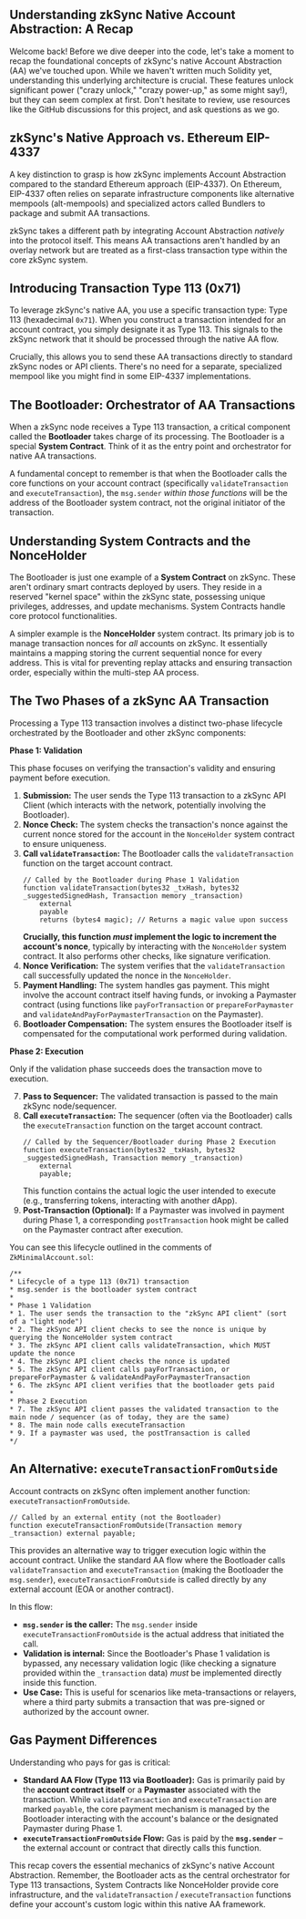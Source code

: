 ## Understanding zkSync Native Account Abstraction: A Recap

Welcome back! Before we dive deeper into the code, let's take a moment to recap the foundational concepts of zkSync's native Account Abstraction (AA) we've touched upon. While we haven't written much Solidity yet, understanding this underlying architecture is crucial. These features unlock significant power ("crazy unlock," "crazy power-up," as some might say!), but they can seem complex at first. Don't hesitate to review, use resources like the GitHub discussions for this project, and ask questions as we go.

## zkSync's Native Approach vs. Ethereum EIP-4337

A key distinction to grasp is how zkSync implements Account Abstraction compared to the standard Ethereum approach (EIP-4337). On Ethereum, EIP-4337 often relies on separate infrastructure components like alternative mempools (alt-mempools) and specialized actors called Bundlers to package and submit AA transactions.

zkSync takes a different path by integrating Account Abstraction *natively* into the protocol itself. This means AA transactions aren't handled by an overlay network but are treated as a first-class transaction type within the core zkSync system.

## Introducing Transaction Type 113 (0x71)

To leverage zkSync's native AA, you use a specific transaction type: Type 113 (hexadecimal `0x71`). When you construct a transaction intended for an account contract, you simply designate it as Type 113. This signals to the zkSync network that it should be processed through the native AA flow.

Crucially, this allows you to send these AA transactions directly to standard zkSync nodes or API clients. There's no need for a separate, specialized mempool like you might find in some EIP-4337 implementations.

## The Bootloader: Orchestrator of AA Transactions

When a zkSync node receives a Type 113 transaction, a critical component called the **Bootloader** takes charge of its processing. The Bootloader is a special **System Contract**. Think of it as the entry point and orchestrator for native AA transactions.

A fundamental concept to remember is that when the Bootloader calls the core functions on your account contract (specifically `validateTransaction` and `executeTransaction`), the `msg.sender` *within those functions* will be the address of the Bootloader system contract, not the original initiator of the transaction.

## Understanding System Contracts and the NonceHolder

The Bootloader is just one example of a **System Contract** on zkSync. These aren't ordinary smart contracts deployed by users. They reside in a reserved "kernel space" within the zkSync state, possessing unique privileges, addresses, and update mechanisms. System Contracts handle core protocol functionalities.

A simpler example is the **NonceHolder** system contract. Its primary job is to manage transaction nonces for *all* accounts on zkSync. It essentially maintains a mapping storing the current sequential nonce for every address. This is vital for preventing replay attacks and ensuring transaction order, especially within the multi-step AA process.

## The Two Phases of a zkSync AA Transaction

Processing a Type 113 transaction involves a distinct two-phase lifecycle orchestrated by the Bootloader and other zkSync components:

**Phase 1: Validation**

This phase focuses on verifying the transaction's validity and ensuring payment before execution.

1.  **Submission:** The user sends the Type 113 transaction to a zkSync API Client (which interacts with the network, potentially involving the Bootloader).
2.  **Nonce Check:** The system checks the transaction's nonce against the current nonce stored for the account in the `NonceHolder` system contract to ensure uniqueness.
3.  **Call `validateTransaction`:** The Bootloader calls the `validateTransaction` function on the target account contract.
    ```solidity
    // Called by the Bootloader during Phase 1 Validation
    function validateTransaction(bytes32 _txHash, bytes32 _suggestedSignedHash, Transaction memory _transaction)
        external
        payable
        returns (bytes4 magic); // Returns a magic value upon success
    ```
    **Crucially, this function *must* implement the logic to increment the account's nonce**, typically by interacting with the `NonceHolder` system contract. It also performs other checks, like signature verification.
4.  **Nonce Verification:** The system verifies that the `validateTransaction` call successfully updated the nonce in the `NonceHolder`.
5.  **Payment Handling:** The system handles gas payment. This might involve the account contract itself having funds, or invoking a Paymaster contract (using functions like `payForTransaction` or `prepareForPaymaster` and `validateAndPayForPaymasterTransaction` on the Paymaster).
6.  **Bootloader Compensation:** The system ensures the Bootloader itself is compensated for the computational work performed during validation.

**Phase 2: Execution**

Only if the validation phase succeeds does the transaction move to execution.

7.  **Pass to Sequencer:** The validated transaction is passed to the main zkSync node/sequencer.
8.  **Call `executeTransaction`:** The sequencer (often via the Bootloader) calls the `executeTransaction` function on the target account contract.
    ```solidity
    // Called by the Sequencer/Bootloader during Phase 2 Execution
    function executeTransaction(bytes32 _txHash, bytes32 _suggestedSignedHash, Transaction memory _transaction)
        external
        payable;
    ```
    This function contains the actual logic the user intended to execute (e.g., transferring tokens, interacting with another dApp).
9.  **Post-Transaction (Optional):** If a Paymaster was involved in payment during Phase 1, a corresponding `postTransaction` hook might be called on the Paymaster contract after execution.

You can see this lifecycle outlined in the comments of `ZkMinimalAccount.sol`:
```solidity
/**
* Lifecycle of a type 113 (0x71) transaction
* msg.sender is the bootloader system contract
*
* Phase 1 Validation
* 1. The user sends the transaction to the "zkSync API client" (sort of a "light node")
* 2. The zkSync API client checks to see the nonce is unique by querying the NonceHolder system contract
* 3. The zkSync API client calls validateTransaction, which MUST update the nonce
* 4. The zkSync API client checks the nonce is updated
* 5. The zkSync API client calls payForTransaction, or prepareForPaymaster & validateAndPayForPaymasterTransaction
* 6. The zkSync API client verifies that the bootloader gets paid
*
* Phase 2 Execution
* 7. The zkSync API client passes the validated transaction to the main node / sequencer (as of today, they are the same)
* 8. The main node calls executeTransaction
* 9. If a paymaster was used, the postTransaction is called
*/
```

## An Alternative: `executeTransactionFromOutside`

Account contracts on zkSync often implement another function: `executeTransactionFromOutside`.

```solidity
// Called by an external entity (not the Bootloader)
function executeTransactionFromOutside(Transaction memory _transaction) external payable;
```

This provides an alternative way to trigger execution logic within the account contract. Unlike the standard AA flow where the Bootloader calls `validateTransaction` and `executeTransaction` (making the Bootloader the `msg.sender`), `executeTransactionFromOutside` is called directly by any external account (EOA or another contract).

In this flow:

*   **`msg.sender` is the caller:** The `msg.sender` inside `executeTransactionFromOutside` is the actual address that initiated the call.
*   **Validation is internal:** Since the Bootloader's Phase 1 validation is bypassed, any necessary validation logic (like checking a signature provided within the `_transaction` data) *must* be implemented directly inside this function.
*   **Use Case:** This is useful for scenarios like meta-transactions or relayers, where a third party submits a transaction that was pre-signed or authorized by the account owner.

## Gas Payment Differences

Understanding who pays for gas is critical:

*   **Standard AA Flow (Type 113 via Bootloader):** Gas is primarily paid by the **account contract itself** or a **Paymaster** associated with the transaction. While `validateTransaction` and `executeTransaction` are marked `payable`, the core payment mechanism is managed by the Bootloader interacting with the account's balance or the designated Paymaster during Phase 1.
*   **`executeTransactionFromOutside` Flow:** Gas is paid by the **`msg.sender`** – the external account or contract that directly calls this function.

This recap covers the essential mechanics of zkSync's native Account Abstraction. Remember, the Bootloader acts as the central orchestrator for Type 113 transactions, System Contracts like NonceHolder provide core infrastructure, and the `validateTransaction` / `executeTransaction` functions define your account's custom logic within this native AA framework.